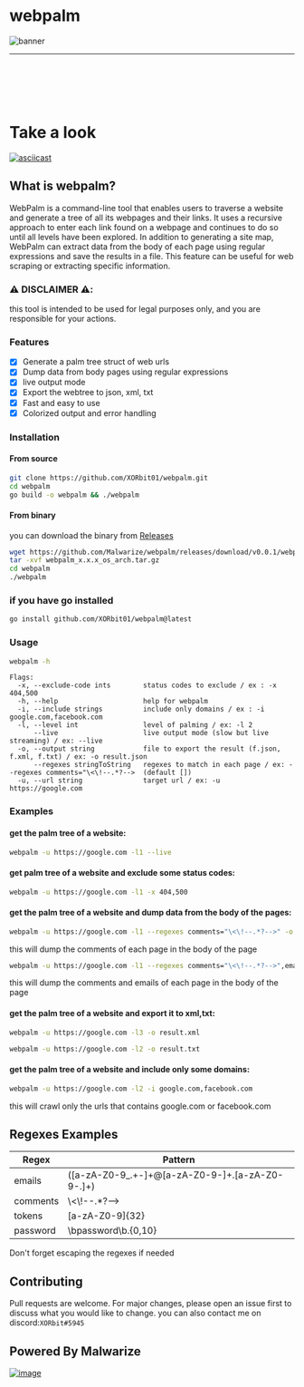 # webpalm

![banner](https://user-images.githubusercontent.com/130087473/235356807-32b80288-7808-4f66-a6f2-fcbe7ab34b72.png)

<hr>
<br></br>
<br></br>

# Take a look 
[![asciicast](https://asciinema.org/a/Ta9V68iidfWD0DSq2J49H6Ipb.svg)](https://asciinema.org/a/Ta9V68iidfWD0DSq2J49H6Ipb)

## What is webpalm?
WebPalm is a command-line tool that enables users to traverse a website and generate a tree of all its webpages and their links. It uses a recursive approach to enter each link found on a webpage and continues to do so until all levels have been explored.
In addition to generating a site map, WebPalm can extract data from the body of each page using regular expressions and save the results in a file. This feature can be useful for web scraping or extracting specific information.

### ⚠️ DISCLAIMER ⚠️:
this tool is intended to be used for legal purposes only,
and you are responsible for your actions.

### Features
- [x] Generate a palm tree struct of web urls
- [x] Dump data from body pages using regular expressions
- [x] live output mode 
- [x] Export the webtree to json, xml, txt
- [x] Fast and easy to use
- [x] Colorized output and error handling

### Installation
#### From source
```bash
git clone https://github.com/XORbit01/webpalm.git
cd webpalm
go build -o webpalm && ./webpalm
```
#### From binary
you can download the binary from
[Releases](https://github.com/Malwarize/webpalm/releases/latest)
```bash
wget https://github.com/Malwarize/webpalm/releases/download/v0.0.1/webpalm_x.x.x_os_arch.tar.gz
tar -xvf webpalm_x.x.x_os_arch.tar.gz
cd webpalm
./webpalm
```
### if you have go installed
```bash
go install github.com/XORbit01/webpalm@latest
```
### Usage
```bash
webpalm -h
```
```
Flags:
  -x, --exclude-code ints        status codes to exclude / ex : -x 404,500
  -h, --help                     help for webpalm
  -i, --include strings          include only domains / ex : -i google.com,facebook.com
  -l, --level int                level of palming / ex: -l 2
      --live                     live output mode (slow but live streaming) / ex: --live
  -o, --output string            file to export the result (f.json, f.xml, f.txt) / ex: -o result.json
      --regexes stringToString   regexes to match in each page / ex: --regexes comments="\<\!--.*?-->  (default [])
  -u, --url string               target url / ex: -u https://google.com
```
### Examples

#### get the palm tree of a website: 
```bash
webpalm -u https://google.com -l1 --live
```

#### get palm tree of a website and exclude some status codes: 
```bash
webpalm -u https://google.com -l1 -x 404,500

```
#### get the palm tree of a website and dump data from the body of the pages: 
```bash
webpalm -u https://google.com -l1 --regexes comments="\<\!--.*?-->" -o result.json"
```

this  will dump the comments of each page in the body of the page
```bash
webpalm -u https://google.com -l1 --regexes comments="\<\!--.*?-->",emails="([a-zA-Z0-9_.+-]+@[a-zA-Z0-9-]+.[a-zA-Z0-9-.]+)"
```
this will dump the comments and emails of each page in the body of the page

#### get the palm tree of a website and export it to xml,txt: 
```bash
webpalm -u https://google.com -l3 -o result.xml
```
```bash
webpalm -u https://google.com -l2 -o result.txt
```

#### get the palm tree of a website and include only some domains: 
```bash
webpalm -u https://google.com -l2 -i google.com,facebook.com
```
this will crawl only the urls that contains google.com or facebook.com

## Regexes Examples
| Regex | Pattern                             |
|-------|-------------------------------------|
|emails | ([a-zA-Z0-9_.+-]+@[a-zA-Z0-9-]+\.[a-zA-Z0-9-.]+) |
|comments | \\<\\!--.*?-->                      |
|tokens | [a-zA-Z0-9]{32}                     |
|password| \bpassword\b.{0,10}                                    |

Don't forget escaping the regexes if needed

## Contributing
Pull requests are welcome. For major changes, please open an issue first to discuss what you would like to change.
you can also contact me on discord:`XORbit#5945`


## Powered By Malwarize
[![image](https://user-images.githubusercontent.com/130087473/232165094-73347c46-71dc-47c0-820a-1eb36657a8c0.png)](https://discord.gg/g9y7D3xCab)



